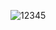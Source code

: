 ![12345](https://user-images.githubusercontent.com/118688422/202925934-882bebdd-51ea-47b8-9447-085fa5612203.jpg)
